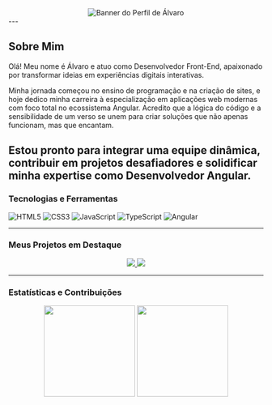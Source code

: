 <div align="center">
  <img src="https://github.com/alvarogabandim/assets/blob/main/0e6d1197-0574-41db-8541-846009d6372b.png?raw=true" alt="Banner do Perfil de Álvaro"/>
</div>
  ---

## Sobre Mim
Olá! Meu nome é Álvaro e atuo como Desenvolvedor Front-End, apaixonado por transformar ideias em experiências digitais interativas.

Minha jornada começou no ensino de programação e na criação de sites, e hoje dedico minha carreira à especialização em aplicações web modernas com foco total no ecossistema Angular. Acredito que a lógica do código e a sensibilidade de um verso se unem para criar soluções que não apenas funcionam, mas que encantam.

Estou pronto para integrar uma equipe dinâmica, contribuir em projetos desafiadores e solidificar minha expertise como Desenvolvedor Angular.
---
### Tecnologias e Ferramentas

<div align="left">
  <img src="https://img.shields.io/badge/HTML5-E34F26?style=for-the-badge&logo=html5&logoColor=white" alt="HTML5"/>
  <img src="https://img.shields.io/badge/CSS3-1572B6?style=for-the-badge&logo=css3&logoColor=white" alt="CSS3"/>
  <img src="https://img.shields.io/badge/JavaScript-F7DF1E?style=for-the-badge&logo=javascript&logoColor=black" alt="JavaScript"/>
  <img src="https://img.shields.io/badge/TypeScript-3178C6?style=for-the-badge&logo=typescript&logoColor=white" alt="TypeScript"/>
  <img src="https://img.shields.io/badge/Angular-DD0031?style=for-the-badge&logo=angular&logoColor=white" alt="Angular"/>
</div>

---
### Meus Projetos em Destaque

<div align="center">
  <a href="https://github.com/alvarogabandim/jogo-da-cobrinha-javascript">
    <img src="https://github-readme-stats.vercel.app/api/pin/?username=alvarogabandim&repo=jogo-da-cobrinha-javascript&theme=radical&show_owner=true" />
  </a>
  <a href="https://github.com/alvarogabandim/buscador-perfis-github">
    <img src="https://github-readme-stats.vercel.app/api/pin/?username=alvarogabandim&repo=buscador-perfis-github&theme=radical&show_owner=true" />
  </a>
</div>

---
### Estatísticas e Contribuições

<div align="center">
  <img height="180em" src="https://github-readme-stats.vercel.app/api?username=alvarogabandim&show_icons=true&theme=tokyonight&include_all_commits=true&count_private=true"/>
  <img height="180em" src="https://github-readme-stats.vercel.app/api/top-langs/?username=alvarogabandim&layout=compact&langs_count=7&theme=tokyonight"/>
</div>
<!--
**alvarogabandim/alvarogabandim** is a ✨ _special_ ✨ repository because its `README.md` (this file) appears on your GitHub profile.

Here are some ideas to get you started:

- 🔭 I’m currently working on ...
- 🌱 I’m currently learning ...
- 👯 I’m looking to collaborate on ...
- 🤔 I’m looking for help with ...
- 💬 Ask me about ...
- 📫 How to reach me: ...
- 😄 Pronouns: ...
- ⚡ Fun fact: ...
-->

